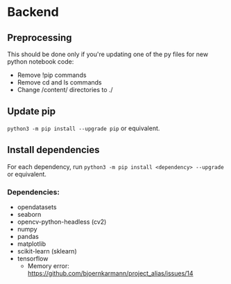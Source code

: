 # Backend

## Preprocessing
This should be done only if you're updating one of the py files for new python notebook code:
 - Remove !pip commands
 - Remove cd and ls commands
 - Change /content/ directories to ./

## Update pip
`python3 -m pip install --upgrade pip` or equivalent.

## Install dependencies
For each dependency, run `python3 -m pip install <dependency> --upgrade` or equivalent.

### Dependencies:
 - opendatasets
 - seaborn
 - opencv-python-headless (cv2)
 - numpy
 - pandas
 - matplotlib
 - scikit-learn (sklearn)
 - tensorflow
   - Memory error: https://github.com/bjoernkarmann/project_alias/issues/14

